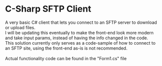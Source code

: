 # C-Sharp SFTP Client
A very basic C# client that lets you connect to an SFTP server to download or upload files.
<br>
I will be updating this eventually to make the front-end look more modern and take input params, instead of having the info changed in the code.
<br>
This solution currently only serves as a code-sample of how to connect to an SFTP site, using the front-end as-is is not recommended.
<br></br>
Actual functionality code can be found in the "Form1.cs" file
